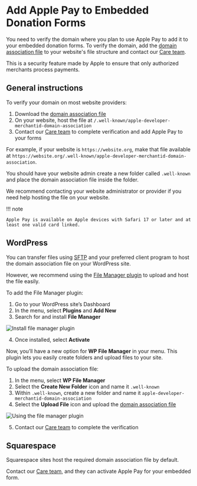 # Add Apple Pay to Embedded Donation Forms

You need to verify the domain where you plan to use Apple Pay to add it to your embedded donation forms. To verify the domain, add the [domain association file](https://stripe.com/files/apple-pay/apple-developer-merchantid-domain-association) to your website's file structure and contact our [Care team](https://support.classy.org/s/contactcare).

This is a security feature made by Apple to ensure that only authorized merchants process payments.

## General instructions

To verify your domain on most website providers:

1. Download the [domain association file](https://stripe.com/files/apple-pay/apple-developer-merchantid-domain-association)
2. On your website, host the file at `/.well-known/apple-developer-merchantid-domain-association`
3. Contact our [Care team](https://support.classy.org/s/contactcare) to complete verification and add Apple Pay to your forms

For example, if your website is `https://website.org`, make that file available at `https://website.org/.well-known/apple-developer-merchantid-domain-association`.

You should have your website admin create a new folder called `.well-known` and place the domain association file inside the folder.

We recommend contacting your website administrator or provider if you need help hosting the file on your website.

!!! note

    Apple Pay is available on Apple devices with Safari 17 or later and at least one valid card linked.

## WordPress

You can transfer files using [SFTP](https://wordpress.com/support/sftp/) and your preferred client program to host the domain association file on your WordPress site.

However, we recommend using the [File Manager plugin](https://wordpress.org/plugins/wp-file-manager/) to upload and host the file easily.

To add the File Manager plugin:

1. Go to your WordPress site’s Dashboard
2. In the menu, select **Plugins** and **Add New**
3. Search for and install **File Manager**

![Install file manager plugin](https://learn.classy.org/rs/673-DCU-558/images/edf-apple-pay-file-manager-plugin.png?version=1)

4. Once installed, select **Activate**

Now, you’ll have a new option for **WP File Manager** in your menu. This plugin lets you easily create folders and upload files to your site.

To upload the domain association file:

1. In the menu, select **WP File Manager**
2. Select the **Create New Folder** icon and name it `.well-known`
3. Within `.well-known`, create a new folder and name it `apple-developer-merchantid-domain-association`
4. Select the **Upload File** icon and upload the [domain association file](https://stripe.com/files/apple-pay/apple-developer-merchantid-domain-association)

![Using the file manager plugin](https://learn.classy.org/rs/673-DCU-558/images/edf-apple-pay-using-file-manager.png?version=0)

5. Contact our [Care team](https://support.classy.org/s/contactcare) to complete the verification

## Squarespace

Squarespace sites host the required domain association file by default.

Contact our [Care team](https://support.classy.org/s/contactcare), and they can activate Apple Pay for your embedded form.

